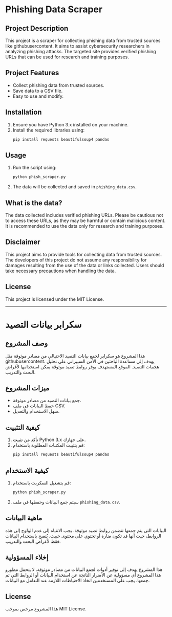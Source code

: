 # Phishing Data Scraper

## Project Description
This project is a scraper for collecting phishing data from trusted sources like githubusercontent. It aims to assist cybersecurity researchers in analyzing phishing attacks. The targeted site provides verified phishing URLs that can be used for research and training purposes.

## Project Features
- Collect phishing data from trusted sources.
- Save data to a CSV file.
- Easy to use and modify.

## Installation
1. Ensure you have Python 3.x installed on your machine.
2. Install the required libraries using:
   ```bash
   pip install requests beautifulsoup4 pandas
   ```

## Usage
1. Run the script using:
   ```bash
   python phish_scraper.py
   ```
2. The data will be collected and saved in `phishing_data.csv`.

## What is the data?
The data collected includes verified phishing URLs. Please be cautious not to access these URLs, as they may be harmful or contain malicious content. It is recommended to use the data only for research and training purposes.

## Disclaimer
This project aims to provide tools for collecting data from trusted sources. The developers of this project do not assume any responsibility for damages resulting from the use of the data or links collected. Users should take necessary precautions when handling the data.

## License
This project is licensed under the MIT License.

---

# سكرابر بيانات التصيد

## وصف المشروع
هذا المشروع هو سكرابر لجمع بيانات التصيد الاحتيالي من مصادر موثوقة مثل githubusercontent. يهدف إلى مساعدة الباحثين في الأمن السيبراني على تحليل هجمات التصيد. الموقع المستهدف يوفر روابط تصيد موثوقة يمكن استخدامها لأغراض البحث والتدريب.

## ميزات المشروع
- جمع بيانات التصيد من مصادر موثوقة.
- حفظ البيانات في ملف CSV.
- سهل الاستخدام والتعديل.

## كيفية التثبيت
1. تأكد من تثبيت Python 3.x على جهازك.
2. قم بتثبيت المكتبات المطلوبة باستخدام:
   ```bash
   pip install requests beautifulsoup4 pandas
   ```

## كيفية الاستخدام
1. قم بتشغيل السكربت باستخدام:
   ```bash
   python phish_scraper.py
   ```
2. سيتم جمع البيانات وحفظها في ملف `phishing_data.csv`.

## ماهية البيانات
البيانات التي يتم جمعها تتضمن روابط تصيد موثوقة. يجب الانتباه إلى عدم الولوج إلى هذه الروابط، حيث أنها قد تكون ضارة أو تحتوي على محتوى خبيث. يُنصح باستخدام البيانات فقط لأغراض البحث والتدريب.

## إخلاء المسؤولية
هذا المشروع يهدف إلى توفير أدوات لجمع البيانات من مصادر موثوقة. لا يتحمل مطورو هذا المشروع أي مسؤولية عن الأضرار الناتجة عن استخدام البيانات أو الروابط التي تم جمعها. يجب على المستخدمين اتخاذ الاحتياطات اللازمة عند التعامل مع البيانات.

## License
هذا المشروع مرخص بموجب MIT License.

